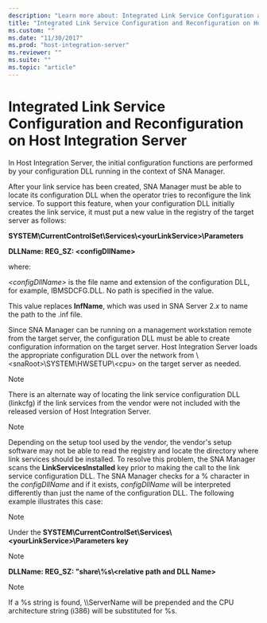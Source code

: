```yaml
---
description: "Learn more about: Integrated Link Service Configuration and Reconfiguration on Host Integration Server"
title: "Integrated Link Service Configuration and Reconfiguration on Host Integration Server2"
ms.custom: ""
ms.date: "11/30/2017"
ms.prod: "host-integration-server"
ms.reviewer: ""
ms.suite: ""
ms.topic: "article"
---
```

# Integrated Link Service Configuration and Reconfiguration on Host Integration Server
In Host Integration Server, the initial configuration functions are performed by your configuration DLL running in the context of SNA Manager.  
  
 After your link service has been created, SNA Manager must be able to locate its configuration DLL when the operator  tries to reconfigure the link service. To support this feature, when your configuration DLL initially creates the link service, it must put a new value in the registry of the target server as follows:  
  
 **SYSTEM\CurrentControlSet\Services\\<yourLinkService\>\Parameters**  
  
 **DLLName: REG_SZ: \<configDllName>**  
  
 where:  
  
 *\<configDllName>* is the file name and extension of the configuration DLL, for example, IBMSDCFG.DLL. No path is specified in the value.  
  
 This value replaces **InfName**, which was used in SNA Server 2.*x* to name the path to the .inf file.  
  
 Since SNA Manager can be running on a management workstation remote from the target server, the configuration DLL must be able to create configuration information on the target server. Host Integration Server loads the appropriate configuration DLL over the network from \\<snaRoot\>\SYSTEM\HWSETUP\\<cpu\> on the target server as needed.  
  
> [!NOTE]
>  There is an alternate way of locating the link service configuration DLL (linkcfg) if the link services from the vendor were not included with the released version of Host Integration Server.  
  
> [!NOTE]
>  Depending on the setup tool used by the vendor, the vendor's setup software may not be able to read the registry and locate the directory where link services should be installed. To resolve this problem, the SNA Manager scans the **LinkServicesInstalled** key prior to making the call to the link service configuration DLL. The SNA Manager checks for a % character in the *configDllName* and if it exists, *configDllName* will be interpreted differently than just the name of the configuration DLL. The following example illustrates this case:  
  
> [!NOTE]
>  Under the **SYSTEM\CurrentControlSet\Services\\<yourLinkService\>\Parameters key**  
  
> [!NOTE]
>  **DLLName: REG_SZ: "share\\%s\\<relative path and DLL Name\>**  
  
> [!NOTE]
>  If a %s string is found, \\\ServerName will be prepended and the CPU architecture string (i386) will be substituted for %s.
